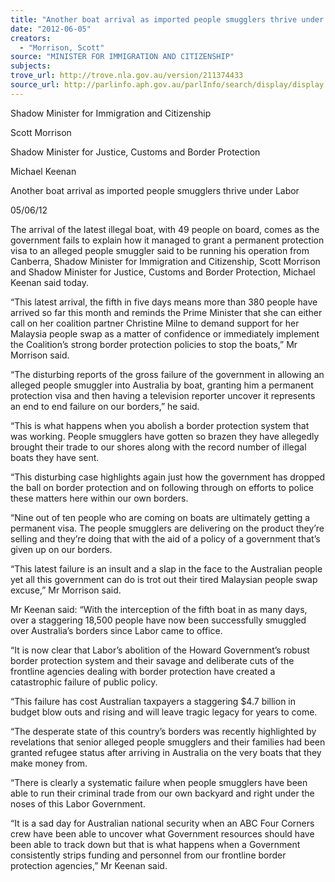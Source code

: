 ```yaml
---
title: "Another boat arrival as imported people smugglers thrive under Labor"
date: "2012-06-05"
creators:
  - "Morrison, Scott"
source: "MINISTER FOR IMMIGRATION AND CITIZENSHIP"
subjects:
trove_url: http://trove.nla.gov.au/version/211374433
source_url: http://parlinfo.aph.gov.au/parlInfo/search/display/display.w3p;query=Id%3A%22media/pressrel/1693251%22
---
```


 Shadow Minister for Immigration and Citizenship  

 Scott Morrison 

 Shadow Minister for Justice, Customs and Border Protection  

 Michael Keenan 

 Another boat arrival as imported people smugglers thrive under Labor 

 05/06/12  

 The arrival of the latest illegal boat, with 49 people on board, comes as the  government fails to explain how it managed to grant a permanent protection visa to  an alleged people smuggler said to be running his operation from Canberra, Shadow  Minister for Immigration and Citizenship, Scott Morrison and Shadow Minister for  Justice, Customs and Border Protection, Michael Keenan said today. 

 “This latest arrival, the fifth in five days means more than 380 people have arrived so  far this month and reminds the Prime Minister that she can either call on her coalition  partner Christine Milne to demand support for her Malaysia people swap as a matter  of confidence or immediately implement the Coalition’s strong border protection  policies to stop the boats,” Mr Morrison said. 

 “The disturbing reports of the gross failure of the government in allowing an alleged  people smuggler into Australia by boat, granting him a permanent protection visa  and then having a television reporter uncover it represents an end to end failure on  our borders,” he said. 

 “This is what happens when you abolish a border protection system that was  working.  People smugglers have gotten so brazen they have allegedly brought their  trade to our shores along with the record number of illegal boats they have sent. 

 “This disturbing case highlights again just how the government has dropped the ball  on border protection and on following through on efforts to police these matters here  within our own borders. 

 “Nine out of ten people who are coming on boats are ultimately getting a permanent  visa.  The people smugglers are delivering on the product they’re selling and they’re  doing that with the aid of a policy of a government that’s given up on our borders. 

 “This latest failure is an insult and a slap in the face to the Australian people yet all  this government can do is trot out their tired Malaysian people swap excuse,” Mr  Morrison said.  

 Mr Keenan said: “With the interception of the fifth boat in as many days, over a  staggering 18,500 people have now been successfully smuggled over Australia’s  borders since Labor came to office. 

 “It is now clear that Labor’s abolition of the Howard Government’s robust border  protection system and their savage and deliberate cuts of the frontline agencies  dealing with border protection have created a catastrophic failure of public policy. 

 “This failure has cost Australian taxpayers a staggering $4.7 billion in budget blow  outs and rising and will leave tragic legacy for years to come. 

 “The desperate state of this country’s borders was recently highlighted by revelations  that senior alleged people smugglers and their families had been granted refugee  status after arriving in Australia on the very boats that they make money from. 

 “There is clearly a systematic failure when people smugglers have been able to run  their criminal trade from our own backyard and right under the noses of this Labor  Government. 

 “It is a sad day for Australian national security when an ABC Four Corners crew have  been able to uncover what Government resources should have been able to track  down but that is what happens when a Government consistently strips funding and  personnel from our frontline border protection agencies,” Mr Keenan said. 

 

